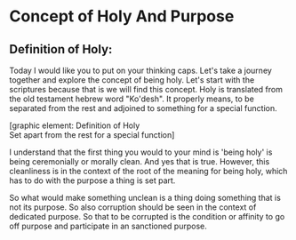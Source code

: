 # Concept of Holy And Purpose

## Definition of Holy:
Today I would like you to put on your thinking caps. Let's take a journey together and explore the concept of being holy. Let's start with the scriptures because that is we will find this concept. Holy is translated from the old testament hebrew word "Ko'desh". It properly means, to be separated from the rest and adjoined to something for a special function.

[graphic element:
Definition of Holy  
Set apart from the rest for a special function]

I understand that the first thing you would to your mind is 'being holy' is being ceremonially or morally clean. And yes that is true. However, this cleanliness is in the context of the root of the meaning for being holy, which has to do with the purpose a thing is set part. 

So what would make something unclean is a thing doing something that is not its purpose. 
So also corruption should be seen in the context of dedicated purpose. So that to be corrupted is the condition or affinity to go off purpose and participate in an sanctioned purpose. 
